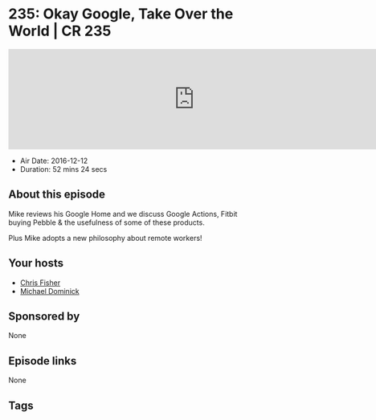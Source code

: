 # 235: Okay Google, Take Over the World | CR 235

<iframe src="https://player.fireside.fm/v2/MLf2ZzhC+H_tcQyED?theme=dark" width="740" height="200" frameborder="0" scrolling="no"></iframe>

* Air Date: 2016-12-12
* Duration: 52 mins 24 secs

## About this episode

Mike reviews his Google Home and we discuss Google Actions, Fitbit buying Pebble & the usefulness of some of these products.

Plus Mike adopts a new philosophy about remote workers!

## Your hosts
* [Chris Fisher](https://coder.show/hosts/chrislas)
* [Michael Dominick](https://coder.show/hosts/michael)

## Sponsored by

None



## Episode links

None



## Tags

